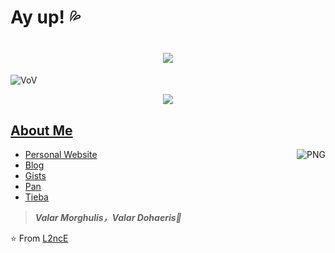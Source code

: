 
# Ay up! 💦

<h1 align="center">
  <a href="https://lanlance.cn/">
    <img src="https://readme-typing-svg.herokuapp.com?font=EB+Garamond&size=27&color=1662B5&center=true&vCenter=true&lines=fmt.Printf(%22Hello%2C+World%22);Keep+a+low+profile">
  </a>
</h1>


![VoV](https://s2.loli.net/2022/07/09/pkPHa2WlAJZ4639.jpg)

<div align="center"> <img src="https://activity-graph.herokuapp.com/graph?username=L2ncE&theme=minimal" /> </div>

##  [About Me](https://lanlance.cn/about)

<img align="right" alt="PNG" src="https://github-readme-stats.vercel.app/api?username=L2ncE&show_icons=true&theme=default_repocard&include_all_commits=true" />

- [Personal Website](https://lanlance.cn/)
- [Blog](https://lanlance.cn/blog/)
- [Gists](https://gists.lanlance.cn/)
- [Pan](https://pan.lanlance.cn/)
- [Tieba](https://tieba.lanlance.cn/)

> ***Valar Morghulis，Valar Dohaeris🤞***

⭐️ From [L2ncE](https://github.com/L2ncE)

